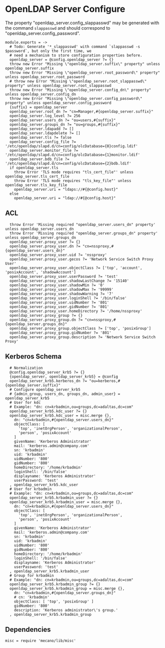   
# OpenLDAP Server Configure

The property "openldap_server.config_slappasswd" may be generated with the command `slappasswd` 
and should correspond to "openldap_server.config_password".

    module.exports = ->
      # Todo: Generate '*_slappasswd' with command `slappasswd -s $password`, but only the first time, we
      # need a mechanism to store configuration properties before.
      openldap_server = @config.openldap_server ?= {}
      throw new Error "Missing \"openldap_server.suffix\" property" unless openldap_server.suffix
      throw new Error "Missing \"openldap_server.root_password\" property" unless openldap_server.root_password
      # throw new Error "Missing \"openldap_server.root_slappasswd\" property" unless openldap_server.root_slappasswd
      throw new Error "Missing \"openldap_server.config_dn\" property" unless openldap_server.config_dn
      throw new Error "Missing \"openldap_server.config_password\" property" unless openldap_server.config_password
      {suffix} = openldap_server
      openldap_server.root_dn ?= "cn=Manager,#{openldap_server.suffix}"
      openldap_server.log_level ?= 256
      openldap_server.users_dn ?= "ou=users,#{suffix}"
      openldap_server.groups_dn ?= "ou=groups,#{suffix}"
      openldap_server.ldapadd ?= []
      openldap_server.ldapdelete ?= []
      openldap_server.tls ?= false
      openldap_server.config_file ?= '/etc/openldap/slapd.d/cn=config/olcDatabase={0}config.ldif'
      openldap_server.monitor_file ?= '/etc/openldap/slapd.d/cn=config/olcDatabase={1}monitor.ldif'
      openldap_server.bdb_file ?= '/etc/openldap/slapd.d/cn=config/olcDatabase={2}bdb.ldif'
      if openldap_server.tls
        throw Error 'TLS mode requires "tls_cert_file"' unless openldap_server.tls_cert_file
        throw Error 'TLS mode requires "tls_key_file"' unless openldap_server.tls_key_file
        openldap_server.uri = "ldaps://#{@config.host}"
      else
        openldap_server.uri = "ldap://#{@config.host}"

## ACL


      throw Error 'Missing required "openldap_server.users_dn" property' unless openldap_server.users_dn
      throw Error 'Missing required "openldap_server.groups_dn" property' unless openldap_server.groups_dn
      openldap_server.proxy_user ?= {}
      openldap_server.proxy_user.dn ?= "cn=nssproxy,#{openldap_server.users_dn}"
      openldap_server.proxy_user.uid ?= 'nssproxy'
      openldap_server.proxy_user.gecos ?= 'Network Service Switch Proxy User'
      openldap_server.proxy_user.objectClass ?= ['top', 'account', 'posixAccount', 'shadowAccount']
      openldap_server.proxy_user.userPassword ?= 'test'
      openldap_server.proxy_user.shadowLastChange ?= '15140'
      openldap_server.proxy_user.shadowMin ?= '0'
      openldap_server.proxy_user.shadowMax ?= '99999'
      openldap_server.proxy_user.shadowWarning ?= '7'
      openldap_server.proxy_user.loginShell ?= '/bin/false'
      openldap_server.proxy_user.uidNumber ?= '801'
      openldap_server.proxy_user.gidNumber ?= '801'
      openldap_server.proxy_user.homeDirectory ?= '/home/nssproxy'
      openldap_server.proxy_group ?= {}
      openldap_server.proxy_group.dn ?= "cn=nssproxy,#{openldap_server.groups_dn}"
      openldap_server.proxy_group.objectClass ?= ['top', 'posixGroup']
      openldap_server.proxy_group.gidNumber ?= '801'
      openldap_server.proxy_group.description ?= 'Network Service Switch Proxy'

## Kerberos Schema

      # Normalization
      @config.openldap_server_krb5 ?= {}
      {openldap_server, openldap_server_krb5} = @config
      openldap_server_krb5.kerberos_dn ?= "ou=kerberos,#{openldap_server.suffix}"
      # Configure openldap_server_krb5
      # {admin_group, users_dn, groups_dn, admin_user} = openldap_server_krb5
      # User for kdc
      # Example: "dn: cn=krbadmin,ou=groups,dc=adaltas,dc=com"
      openldap_server_krb5.kdc_user ?= {}
      openldap_server_krb5.kdc_user = misc.merge {},
        dn: "cn=krbadmin,#{openldap_server.users_dn}"
        objectClass: [
          'top', 'inetOrgPerson', 'organizationalPerson',
          'person', 'posixAccount'
        ]
        givenName: 'Kerberos Administrator'
        mail: 'kerberos.admin@company.com'
        sn: 'krbadmin'
        uid: 'krbadmin'
        uidNumber: '800'
        gidNumber: '800'
        homeDirectory: '/home/krbadmin'
        loginShell: '/bin/false'
        displayname: 'Kerberos Administrator'
        userPassword: 'test'
      , openldap_server_krb5.kdc_user
      # User for krbadmin
      # Example: "dn: cn=krbadmin,ou=groups,dc=adaltas,dc=com"
      openldap_server_krb5.krbadmin_user ?= {}
      openldap_server_krb5.krbadmin_user = misc.merge {},
        dn: "cn=krbadmin,#{openldap_server.users_dn}"
        objectClass: [
          'top', 'inetOrgPerson', 'organizationalPerson',
          'person', 'posixAccount'
        ]
        givenName: 'Kerberos Administrator'
        mail: 'kerberos.admin@company.com'
        sn: 'krbadmin'
        uid: 'krbadmin'
        uidNumber: '800'
        gidNumber: '800'
        homeDirectory: '/home/krbadmin'
        loginShell: '/bin/false'
        displayname: 'Kerberos Administrator'
        userPassword: 'test'
      , openldap_server_krb5.krbadmin_user
      # Group for krbadmin
      # Example: "dn: cn=krbadmin,ou=groups,dc=adaltas,dc=com"
      openldap_server_krb5.krbadmin_group ?= {}
      openldap_server_krb5.krbadmin_group = misc.merge {},
        dn: "cn=krbadmin,#{openldap_server.groups_dn}"
        # cn: 'krbadmin'
        objectClass: [ 'top', 'posixGroup' ]
        gidNumber: '800'
        description: 'Kerberos administrator\'s group.'
      , openldap_server_krb5.krbadmin_group

## Dependencies

    misc = require 'mecano/lib/misc'
